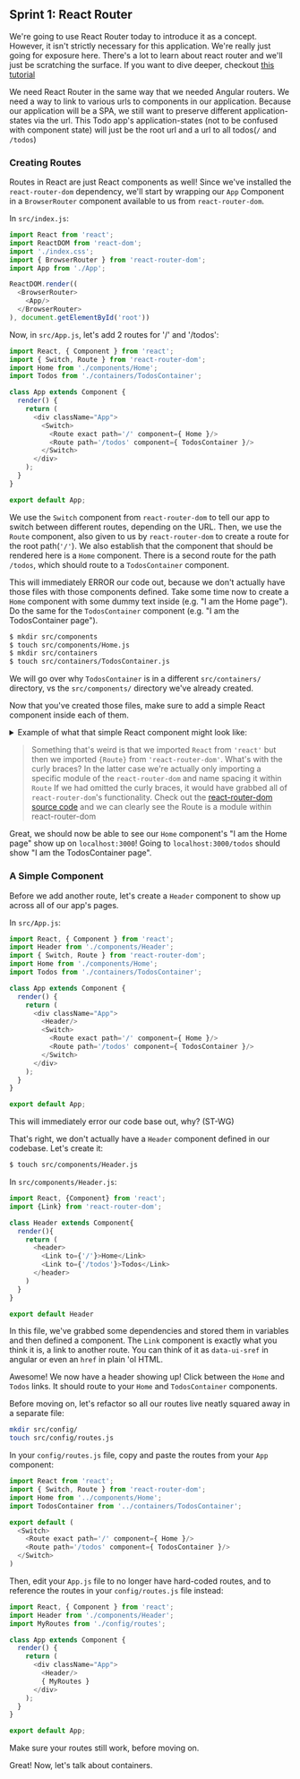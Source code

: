 ## Sprint 1: React Router

We're going to use React Router today to introduce it as a concept. However, it isn't strictly necessary for this application. We're really just going for exposure here. There's a lot to learn about react router and we'll just be scratching the surface. If you want to dive deeper, checkout [this tutorial](https://github.com/reactjs/react-router-tutorial)

We need React Router in the same way that we needed Angular routers. We need a way to link to various urls to components in our application. Because our application will be a SPA, we still want to preserve different application-states via the url. This Todo app's application-states (not to be confused with component state) will just be the root url and a url to all todos(`/` and `/todos`)

### Creating Routes
Routes in React are just React components as well! Since we've installed the `react-router-dom` dependency, we'll start by wrapping our `App` Component in a `BrowserRouter` component available to us from `react-router-dom`. 

In `src/index.js`:

```js
import React from 'react';
import ReactDOM from 'react-dom';
import './index.css';
import { BrowserRouter } from 'react-router-dom';
import App from './App';

ReactDOM.render((
  <BrowserRouter>
    <App/>
  </BrowserRouter>
), document.getElementById('root'))
```

Now, in `src/App.js`, let's add 2 routes for '/' and '/todos': 

```js
import React, { Component } from 'react';
import { Switch, Route } from 'react-router-dom';
import Home from './components/Home';
import Todos from './containers/TodosContainer';

class App extends Component {
  render() {
    return (
      <div className="App">
        <Switch>
          <Route exact path='/' component={ Home }/>
          <Route path='/todos' component={ TodosContainer }/>
        </Switch>
      </div>
    );
  }
}

export default App;
```

We use the `Switch` component from `react-router-dom` to tell our app to switch between different routes, depending on the URL. Then, we use the `Route` component, also given to us by `react-router-dom` to create a route for the root path(`'/'`). We also establish that the component that should be rendered here is a `Home` component. There is a second route for the path `/todos`, which should route to a `TodosContainer` component.

This will immediately ERROR our code out, because we don't actually have those files with those components defined. Take some time now to create a `Home` component with some dummy text inside (e.g. "I am the Home page"). Do the same for the `TodosContainer` component (e.g. "I am the TodosContainer page").

```bash
$ mkdir src/components
$ touch src/components/Home.js
$ mkdir src/containers
$ touch src/containers/TodosContainer.js
```
We will go over why `TodosContainer` is in a different `src/containers/` directory, vs the `src/components/` directory we've already created.

Now that you've created those files, make sure to add a simple React component inside each of them.

<details><summary>Example of what that simple React component might look like:</summary>
  
```js
import React, { Component } from 'react';

class Home extends Component {
  render() {
    return (
      <h2>
        this is home
      </h2>
    );
  }
}

export default Home;
```
  
</details>

> Something that's weird is that we imported `React` from `'react'` but then we imported `{Route}` from `'react-router-dom'`. What's with the curly braces? In the latter case we're actually only importing a specific module of the `react-router-dom` and name spacing it within `Route` If we had omitted the curly braces, it would have grabbed all of `react-router-dom`'s functionality. Check out the [react-router-dom source code](https://github.com/reactjs/react-router-dom) and we can clearly see the Route is a module within react-router-dom


Great, we should now be able to see our `Home` component's "I am the Home page" show up on `localhost:3000`! Going to `localhost:3000/todos` should show "I am the TodosContainer page".



### A Simple Component
Before we add another route, let's create a `Header` component to show up across all of our app's pages. 

In `src/App.js`:

```js
import React, { Component } from 'react';
import Header from './components/Header';
import { Switch, Route } from 'react-router-dom';
import Home from './components/Home';
import Todos from './containers/TodosContainer';

class App extends Component {
  render() {
    return (
      <div className="App">
        <Header/>
        <Switch>
          <Route exact path='/' component={ Home }/>
          <Route path='/todos' component={ TodosContainer }/>
        </Switch>
      </div>
    );
  }
}

export default App;
```

This will immediately error our code base out, why? (ST-WG)

That's right, we don't actually have a `Header` component defined in our codebase. Let's create it:

```bash
$ touch src/components/Header.js
```

In `src/components/Header.js`:

```js
import React, {Component} from 'react';
import {Link} from 'react-router-dom';

class Header extends Component{
  render(){
    return (
      <header>
        <Link to={'/'}>Home</Link>
        <Link to={'/todos'}>Todos</Link>
      </header>
    )
  }
}

export default Header
```

In this file, we've grabbed some dependencies and stored them in variables and then defined a component. The `Link` component is exactly what you think it is, a link to another route. You can think of it as `data-ui-sref` in angular or even an `href` in plain 'ol HTML.

Awesome! We now have a header showing up! Click between the `Home` and `Todos` links. It should route to your `Home` and `TodosContainer` components.

Before moving on, let's refactor so all our routes live neatly squared away in a separate file:

```bash
mkdir src/config/
touch src/config/routes.js
```

In your `config/routes.js` file, copy and paste the routes from your `App` component:

```js
import React from 'react';
import { Switch, Route } from 'react-router-dom';
import Home from '../components/Home';
import TodosContainer from '../containers/TodosContainer';

export default (
  <Switch>
    <Route exact path='/' component={ Home }/>
    <Route path='/todos' component={ TodosContainer }/>
  </Switch>
)
```

Then, edit your `App.js` file to no longer have hard-coded routes, and to reference the routes in your `config/routes.js` file instead:

```js
import React, { Component } from 'react';
import Header from './components/Header';
import MyRoutes from './config/routes';

class App extends Component {
  render() {
    return (
      <div className="App">
        <Header/>
        { MyRoutes }
      </div>
    );
  }
}

export default App;
```

Make sure your routes still work, before moving on.

Great! Now, let's talk about containers.
